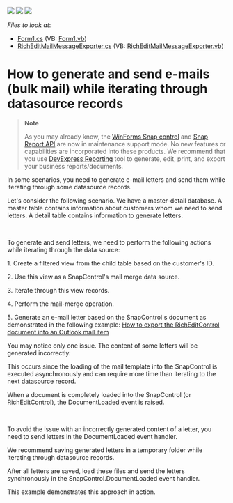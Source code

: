 <!-- default badges list -->
![](https://img.shields.io/endpoint?url=https://codecentral.devexpress.com/api/v1/VersionRange/128608688/14.1.4%2B)
[![](https://img.shields.io/badge/Open_in_DevExpress_Support_Center-FF7200?style=flat-square&logo=DevExpress&logoColor=white)](https://supportcenter.devexpress.com/ticket/details/E5006)
[![](https://img.shields.io/badge/📖_How_to_use_DevExpress_Examples-e9f6fc?style=flat-square)](https://docs.devexpress.com/GeneralInformation/403183)
<!-- default badges end -->
<!-- default file list -->
*Files to look at*:

* [Form1.cs](./CS/Form1.cs) (VB: [Form1.vb](./VB/Form1.vb))
* [RichEditMailMessageExporter.cs](./CS/RichEditMailMessageExporter.cs) (VB: [RichEditMailMessageExporter.vb](./VB/RichEditMailMessageExporter.vb))
<!-- default file list end -->
# How to generate and send e-mails (bulk mail) while iterating through datasource records

> **Note**
>
> As you may already know, the [WinForms Snap control](https://docs.devexpress.com/WindowsForms/11373/controls-and-libraries/snap) and [Snap Report API](https://docs.devexpress.com/OfficeFileAPI/15188/snap-report-api) are now in maintenance support mode. No new features or capabilities are incorporated into these products. We recommend that you use [DevExpress Reporting](https://docs.devexpress.com/XtraReports/2162/reporting) tool to generate, edit, print, and export your business reports/documents.

<p>In some scenarios, you need to generate e-mail letters and send them while iterating through some datasource records.</p><p>Let's consider the following scenario. We have a master-detail database. A master table contains information about customers whom we need to send letters. A detail table contains information to generate letters.</p><br />
<p>To generate and send letters, we need to perform the following actions while iterating through the data source:</p><p>1. Create a filtered view from the child table based on the customer's ID.</p><p>2. Use this view as a SnapControl's mail merge data source.</p><p>3. Iterate through this view records.</p><p>4. Perform the mail-merge operation.</p><p>5. Generate an e-mail letter based on the SnapControl's document as demonstrated in the following example: <a href="https://www.devexpress.com/Support/Center/p/E4438">How to export the RichEditControl document into an Outlook mail item</a><u></u></p><p><u></u>You may notice only one issue. The content of some letters will be generated incorrectly.</p><p>This occurs since the loading of the mail template into the SnapControl is executed asynchronously and can require more time than iterating to the next datasource record.</p><p>When a document is completely loaded into the SnapControl (or RichEditControl), the DocumentLoaded event is raised.</p><br />
<p>To avoid the issue with an incorrectly generated content of a letter, you need to send letters in the DocumentLoaded event handler.</p><p>We recommend saving generated letters in a temporary folder while iterating through datasource records.</p><p>After all letters are saved, load these files and send the letters synchronously in the SnapControl.DocumentLoaded event handler.</p><p>This example demonstrates this approach in action.</p>

<br/>


